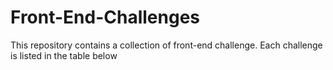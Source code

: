 # Front-End-Challenges
This repository contains a collection of front-end challenge. Each challenge is listed in the table below
